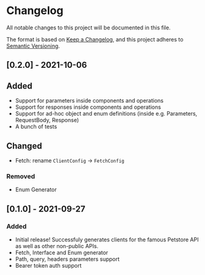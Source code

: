 # Changelog

All notable changes to this project will be documented in this file.

The format is based on [Keep a Changelog](https://keepachangelog.com/en/1.0.0/),
and this project adheres to [Semantic Versioning](https://semver.org/spec/v2.0.0.html).

## [0.2.0] - 2021-10-06

## Added

- Support for parameters inside components and operations
- Support for responses inside components and operations
- Support for ad-hoc object and enum definitions (inside e.g. Parameters, RequestBody, Response)
- A bunch of tests

## Changed

- Fetch: rename `ClientConfig` -> `FetchConfig`

### Removed

- Enum Generator

## [0.1.0] - 2021-09-27

### Added

- Initial release! Successfuly generates clients for the famous Petstore API as well as other non-public APIs.
- Fetch, Interface and Enum generator
- Path, query, headers parameters support
- Bearer token auth support
